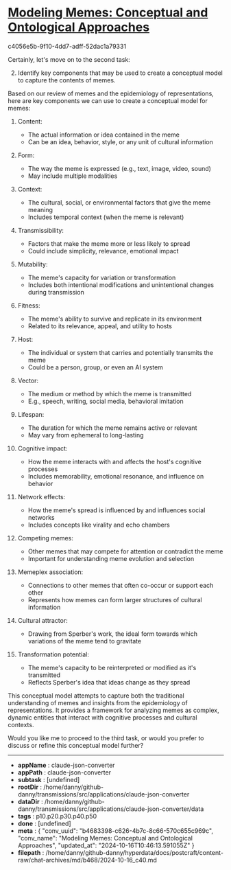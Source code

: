 # [Modeling Memes: Conceptual and Ontological Approaches](https://claude.ai/chat/b4683398-c626-4b7c-8c66-570c655c969c)

c4056e5b-9f10-4dd7-adff-52dac1a79331

 Certainly, let's move on to the second task:

2. Identify key components that may be used to create a conceptual model to capture the contents of memes.

Based on our review of memes and the epidemiology of representations, here are key components we can use to create a conceptual model for memes:

1. Content:
   - The actual information or idea contained in the meme
   - Can be an idea, behavior, style, or any unit of cultural information

2. Form:
   - The way the meme is expressed (e.g., text, image, video, sound)
   - May include multiple modalities

3. Context:
   - The cultural, social, or environmental factors that give the meme meaning
   - Includes temporal context (when the meme is relevant)

4. Transmissibility:
   - Factors that make the meme more or less likely to spread
   - Could include simplicity, relevance, emotional impact

5. Mutability:
   - The meme's capacity for variation or transformation
   - Includes both intentional modifications and unintentional changes during transmission

6. Fitness:
   - The meme's ability to survive and replicate in its environment
   - Related to its relevance, appeal, and utility to hosts

7. Host:
   - The individual or system that carries and potentially transmits the meme
   - Could be a person, group, or even an AI system

8. Vector:
   - The medium or method by which the meme is transmitted
   - E.g., speech, writing, social media, behavioral imitation

9. Lifespan:
   - The duration for which the meme remains active or relevant
   - May vary from ephemeral to long-lasting

10. Cognitive impact:
    - How the meme interacts with and affects the host's cognitive processes
    - Includes memorability, emotional resonance, and influence on behavior

11. Network effects:
    - How the meme's spread is influenced by and influences social networks
    - Includes concepts like virality and echo chambers

12. Competing memes:
    - Other memes that may compete for attention or contradict the meme
    - Important for understanding meme evolution and selection

13. Memeplex association:
    - Connections to other memes that often co-occur or support each other
    - Represents how memes can form larger structures of cultural information

14. Cultural attractor:
    - Drawing from Sperber's work, the ideal form towards which variations of the meme tend to gravitate

15. Transformation potential:
    - The meme's capacity to be reinterpreted or modified as it's transmitted
    - Reflects Sperber's idea that ideas change as they spread

This conceptual model attempts to capture both the traditional understanding of memes and insights from the epidemiology of representations. It provides a framework for analyzing memes as complex, dynamic entities that interact with cognitive processes and cultural contexts.

Would you like me to proceed to the third task, or would you prefer to discuss or refine this conceptual model further?

---

* **appName** : claude-json-converter
* **appPath** : claude-json-converter
* **subtask** : [undefined]
* **rootDir** : /home/danny/github-danny/transmissions/src/applications/claude-json-converter
* **dataDir** : /home/danny/github-danny/transmissions/src/applications/claude-json-converter/data
* **tags** : p10.p20.p30.p40.p50
* **done** : [undefined]
* **meta** : {
  "conv_uuid": "b4683398-c626-4b7c-8c66-570c655c969c",
  "conv_name": "Modeling Memes: Conceptual and Ontological Approaches",
  "updated_at": "2024-10-16T10:46:13.591055Z"
}
* **filepath** : /home/danny/github-danny/hyperdata/docs/postcraft/content-raw/chat-archives/md/b468/2024-10-16_c40.md